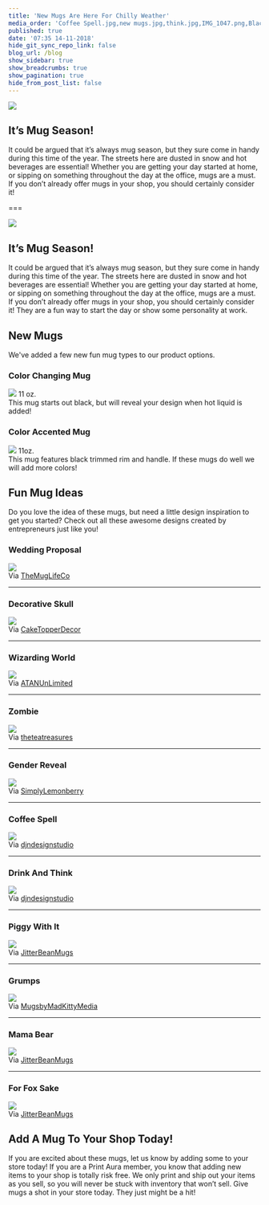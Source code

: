 ```yaml
---
title: 'New Mugs Are Here For Chilly Weather'
media_order: 'Coffee Spell.jpg,new mugs.jpg,think.jpg,IMG_1047.png,Blackrim-handle MUG.png,gender reveal.jpg,grumps.jpg,Muertos.jpg,fox sake.jpg,wizarding world .jpg,zombie.jpg,getting piggy with it.jpg,marry me.jpg,mama bear.jpg'
published: true
date: '07:35 14-11-2018'
hide_git_sync_repo_link: false
blog_url: /blog
show_sidebar: true
show_breadcrumbs: true
show_pagination: true
hide_from_post_list: false
---
```


![](new%20mugs.jpg)

## It’s Mug Season!
It could be argued that it’s always mug season, but they sure come in handy during this time of the year. The streets here are dusted in snow and hot beverages are essential! Whether you are getting your day started at home, or sipping on something throughout the day at the office, mugs are a must. If you don’t already offer mugs in your shop, you should certainly consider it!

===

![](new%20mugs.jpg)

## It’s Mug Season!

It could be argued that it’s always mug season, but they sure come in handy during this time of the year. The streets here are dusted in snow and hot beverages are essential! Whether you are getting your day started at home, or sipping on something throughout the day at the office, mugs are a must. If you don’t already offer mugs in your shop, you should certainly consider it! They are a fun way to start the day or show some personality at work. 

## New Mugs

We've added a few new fun mug types to our product options. 

### Color Changing Mug

![](IMG_1047.png)
11 oz. <br>
This mug starts out black, but will reveal your design when hot liquid is added!

### Color Accented Mug

![](Blackrim-handle%20MUG.png)
11oz. <br>
This mug features black trimmed rim and handle. If these mugs do well we will add more colors! 

## Fun Mug Ideas

Do you love the idea of these mugs, but need a little design inspiration to get you started? Check out all these awesome designs created by entrepreneurs just like you!

### Wedding Proposal 

![](marry%20me.jpg)<br>
Via [TheMugLifeCo](https://www.etsy.com/shop/TheMugLifeCo)

-----------------------------------------------

### Decorative Skull

![](Muertos.jpg)<br>
Via [CakeTopperDecor](https://www.etsy.com/shop/CakeTopperDecor)

-----------------------------------------------

### Wizarding World 

![](wizarding%20world%20.jpg)<br>
Via [ATANUnLimited](https://www.etsy.com/shop/ATANUnLimited)

-----------------------------------------------

### Zombie 

![](zombie.jpg)<br>
Via [theteatreasures](https://www.etsy.com/shop/theteatreasures)

-----------------------------------------------

### Gender Reveal 

![](gender%20reveal.jpg)<br>
Via [SimplyLemonberry](https://www.etsy.com/shop/SimplyLemonberry)

-----------------------------------------------

### Coffee Spell

![](Coffee%20Spell.jpg)<br>
Via [djndesignstudio](https://www.etsy.com/shop/djndesignstudio)

-----------------------------------------------

### Drink And Think

![](think.jpg)<br>
Via [djndesignstudio](https://www.etsy.com/shop/djndesignstudio)

-----------------------------------------------

### Piggy With It

![](getting%20piggy%20with%20it.jpg)<br>
Via [JitterBeanMugs](https://www.etsy.com/shop/JitterBeanMugs)

-----------------------------------------------

### Grumps 
![](grumps.jpg)<br>
Via [MugsbyMadKittyMedia](https://www.etsy.com/shop/MugsbyMadKittyMedia)

-----------------------------------------------

### Mama Bear 
![](mama%20bear.jpg)<br>
Via [JitterBeanMugs](https://www.etsy.com/shop/JitterBeanMugs)

-----------------------------------------------

### For Fox Sake
![](fox%20sake.jpg)<br>
Via [JitterBeanMugs](https://www.etsy.com/shop/JitterBeanMugs)


## Add A Mug To Your Shop Today!
If you are excited about these mugs, let us know by adding some to your store today! If you are a Print Aura member, you know that adding new items to your shop is totally risk free. We only print and ship out your items as you sell, so you will never be stuck with inventory that won’t sell. Give mugs a shot in your store today. They just might be a hit!